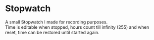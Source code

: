 # Stopwatch
A small Stopwatch I made for recording purposes. <br>
Time is editable when stopped, hours count till infinity (255) and when reset, time can be restored until started again.
